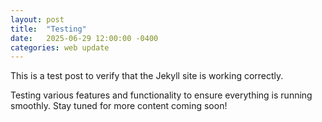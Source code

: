 ```yaml
---
layout: post
title:  "Testing"
date:   2025-06-29 12:00:00 -0400
categories: web update
---
```


This is a test post to verify that the Jekyll site is working correctly.

Testing various features and functionality to ensure everything is running smoothly. Stay tuned for more content coming soon!
